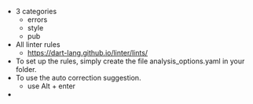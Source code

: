 * 3 categories
    * errors
    * style
    * pub
* All linter rules 
    * https://dart-lang.github.io/linter/lints/
* To set up the rules, simply create the file analysis_options.yaml in your 
  folder.
* To use the auto correction suggestion.
    * use Alt + enter
* 
